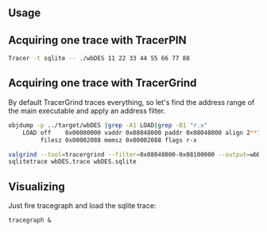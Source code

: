 ## Usage

## Acquiring one trace with TracerPIN


```bash
Tracer -t sqlite -- ./wbDES 11 22 33 44 55 66 77 88
```

## Acquiring one trace with TracerGrind

By default TracerGrind traces everything, so let's find the address range of the main executable and apply an address filter.

```bash
objdump -p ../target/wbDES |grep -A1 LOAD|grep -B1 "r.x"
    LOAD off    0x00000000 vaddr 0x08048000 paddr 0x08048000 align 2**12
         filesz 0x00002088 memsz 0x00002088 flags r-x

valgrind --tool=tracergrind --filter=0x08048000-0x08100000 --output=wbDES.trace ../target/wbDES 11 22 33 44 55 66 77 88
sqlitetrace wbDES.trace wbDES.sqlite
```

## Visualizing

Just fire tracegraph and load the sqlite trace:

```
tracegraph &
```
